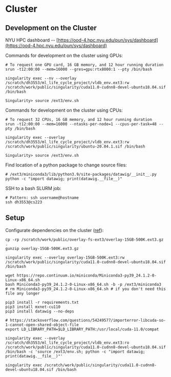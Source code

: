 # Cluster

## Development on the Cluster

NYU HPC dashboard -- [https://ood-4.hpc.nyu.edu/pun/sys/dashboard](https://ood-4.hpc.nyu.edu/pun/sys/dashboard)

Commands for development on the cluster using GPUs:
```shell
# To request one GPU card, 16 GB memory, and 12 hour running duration
srun -t12:00:00 --mem=16000 --gres=gpu:rtx8000:1 --pty /bin/bash

singularity exec --nv --overlay /scratch/dh3553/ml_life_cycle_project/vldb_env.ext3:rw /scratch/work/public/singularity/cuda11.0-cudnn8-devel-ubuntu18.04.sif /bin/bash

Singularity> source /ext3/env.sh
```

Commands for development on the cluster using CPUs:
```shell
# To request 32 CPUs, 16 GB memory, and 12 hour running duration
srun -t12:00:00 --mem=16000 --ntasks-per-node=1 --cpus-per-task=48 --pty /bin/bash

singularity exec --overlay /scratch/dh3553/ml_life_cycle_project/vldb_env.ext3:rw /scratch/work/public/singularity/ubuntu-20.04.1.sif /bin/bash

Singularity> source /ext3/env.sh
```

Find location of a python package to change source files:
```shell
# /ext3/miniconda3/lib/python3.9/site-packages/datawig/__init__.py
python -c "import datawig; print(datawig.__file__)"
```

SSH to a bash SLURM job:
```shell
# Pattern: ssh username@hostname
ssh dh3553@cs223
```


## Setup

Configurate dependencies on the cluster ([ref](https://sites.google.com/nyu.edu/nyu-hpc/hpc-systems/greene/software/singularity-with-miniconda)):

```shell
cp -rp /scratch/work/public/overlay-fs-ext3/overlay-15GB-500K.ext3.gz .
gunzip overlay-15GB-500K.ext3.gz

singularity exec --overlay overlay-15GB-500K.ext3:rw /scratch/work/public/singularity/cuda11.0-cudnn8-devel-ubuntu18.04.sif /bin/bash

wget https://repo.continuum.io/miniconda/Miniconda3-py39_24.1.2-0-Linux-x86_64.sh
bash Miniconda3-py39_24.1.2-0-Linux-x86_64.sh -b -p /ext3/miniconda3
# rm Miniconda3-py39_24.1.2-0-Linux-x86_64.sh # if you don't need this file any longer

pip3 install -r requirements.txt
pip3 install mxnet-cu110
pip3 install datawig --no-deps

# https://stackoverflow.com/questions/54249577/importerror-libcuda-so-1-cannot-open-shared-object-file
export LD_LIBRARY_PATH=$LD_LIBRARY_PATH:/usr/local/cuda-11.0/compat

singularity exec --overlay /scratch/dh3553/ml_life_cycle_project/vldb_env.ext3:ro /scratch/work/public/singularity/cuda11.0-cudnn8-devel-ubuntu18.04.sif /bin/bash -c 'source /ext3/env.sh; python -c "import datawig; print(datawig.__file__)"'

singularity exec /scratch/work/public/singularity/cuda11.0-cudnn8-devel-ubuntu18.04.sif /bin/bash
```
